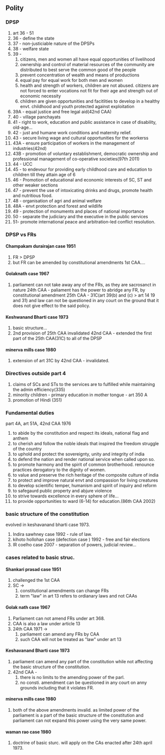 ## Polity
### DPSP
1. art 36 - 51
2. 36 - define the state
3. 37 - non-justiciable nature of the DPSPs
4. 38 - welfare state
5. 39 - 
	1. citizens, men and women all have equal opportunities of livelihood
	2. ownership and control of material resources of the community are distributed to best serve the common good of the people
	3. prevent concentration of wealth and means of productions
	4. equal pay for equal work for both men and women
	5. health and strength of workers, children are not abused. citizens are not forced to enter vocations not fit for their age and strength out of economic necessity
	6. children are given opportunities and facitlities to develop in a healthy envt. childhood and youth protected against exploitation
6. 39A - equal justice and free legal aid(42nd CAA)
7. 40 - village panchayats
8. 41 - right to work, education and public assistance in case of disability, old-age...
9. 42 - just and humane work conditions and maternity relief.
10. 43 - secure living wage and cultural opportunities for the workerss
11. 43A - ensure participation of workers in the management of industries(42nd)
12. 43B - promotion of voluntary establishment, democratic ownership and professional management of co-operative societies(97th 2011)
13. 44 - UCC
14. 45 - to endevour for providing early childhood care and education to children till they attain age of 6
15. 46 - Promotion of educational and economic interests of SC, ST and other weaker sections
16. 47 - prevent the use of intoxicating drinks and drugs, promote health and nutritious food.
17. 48 - organisation of agri and animal welfare
18. 48A - envt protection and forest and wildlife
19. 49 - protection of monuments and places of national importance
20. 50 - separate the judiciary and the executive in the public services
21. 51- promote international peace and arbitration-led conflict resolution.
### DPSP vs FRs
#### Champakam durairajan case 1951
1. FR > DPSP
2. but FR can be amended by constitutional amendments
1st CAA....
#### Golaknath case 1967
1. parliament can not take away any of the FRs, as they are sacrosanct in nature
24th CAA - paliament has the power to abridge any FR, by constitutional amendment
25th CAA - 31C(art 39(b) and (c) > art 14 19 and 31) and law can not be questioned in any court on the ground that it does not give effect to the said policy.
#### Keshwanand Bharti case 1973
1. basic structure...
2. 2nd provision of 25th CAA invalidated
42nd CAA - extended the first part of the 25th CAA(31C) to all of the DPSP
#### minerva mills case 1980
1. extension of art 31C by 42nd CAA - invalidated.

### Directives outside part 4
1. claims of SCs and STs to the services are to fulfilled while maintaining the admin efficiency(335)
2. minority children - primary education in mother tongue - art 350 A
3. promotion of Hindi (351)
### Fundamental duties
part 4A, art 51A, 42nd CAA 1976
1. to abide by the constitution and respect its ideals, national flag and anthem
2. to cherish and follow the noble ideals that inspired the freedom struggle of the country
3. to uphold and protect the sovereignty, unity and integrity of india
4. to defend the nation and render national service when called upon so.
5. to promote harmony and the spirit of common brotherhood. renounce practices derogatory to the dignity of women.
6. to value and preserve the rich heritage of the composite culture of india
7. to protect and improve natural envt and compassion for living creatures
8. to develop scientific temper, humanism and  spirit of inquiry and reform
9. to safegaurd public property and abjure violence
10. to strive towards excellence in every sphere of life...
11. to provide opportunities to ward (6-14) for education.(86th CAA 2002)

### basic structure of the constitution
 evolved in keshavanand bharti case 1973.
1. Indira sawhney case 1992 - rule of law.
2. kihoto hollohan case (defection case ) 1992 - free and fair elections
3. IR coelho case 2007 - separation of powers, judicial review...
### cases related to basic struc.
#### Shankari prasad case 1951
1. challenged the 1st CAA
2. SC ->
	1. constitutional amendments can change FRs
	2. term "law" in art 13 refers to ordianary laws and not CAAs
#### Golak nath case 1967
1. Parliament can not amend FRs under art 368.
2. CAA is also a law under article 13
3.  24th CAA 1971 ->
	1. parliament can amend any FRs by CAA 
	2. such CAA will not be treated as "law" under art 13
#### Keshavanand Bharti case 1973
1. parliament can amend any part of the constitution while not affecting the basic structure of the constitution.
2. 42nd CAA - 
	1. there is no limits to the amending power of the parl.
	2. no consti. amendment can be questioned in any court on anny grounds including that it violates FR.
#### minerva mills case 1980
1. both of the above amendments invalid. as limited power of the parliament is a part of the basic structure of the constitution and parliament can not expand this power using the very same power.
#### waman rao case 1980
1. doctrine of basic sturc. will apply on the CAs enacted after 24th april 1973.